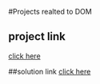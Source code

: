 #Projects realted to DOM

## project link
[click here](https://stackblitz.com/edit/dom-project-chaiaurcode?file=index.html)

##solution link
[click here](https://github.com/iashu-777/Javascript-one-shot-CHAI-AUR-CODE/tree/main/dom-project-chaiaurcode-mbit4n)
